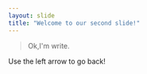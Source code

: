 ```yaml
---
layout: slide
title: "Welcome to our second slide!"
---
```

> Ok,I'm write. 

Use the left arrow to go back!
